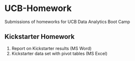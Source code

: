 # UCB-Homework
Submissions of homeworks for UCB Data Analytics Boot Camp
## Kickstarter Homework
1. Report on Kickstarter results (MS Word)
2. Kickstarter data set with pivot tables (MS Excel)
